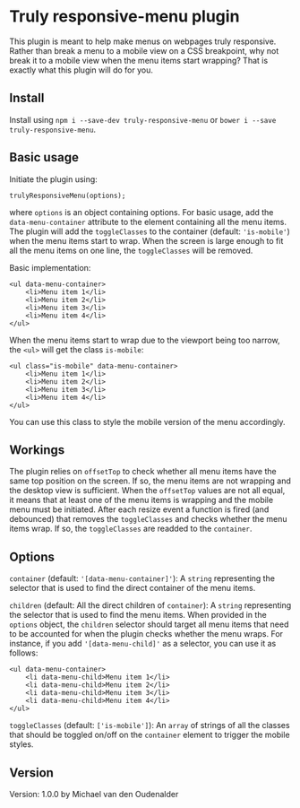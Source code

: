 # Truly responsive-menu plugin

This plugin is meant to help make menus on webpages truly responsive. Rather than break a menu to a mobile view on a CSS breakpoint, why not break it to a mobile view when the menu items start wrapping? That is exactly what this plugin will do for you.

## Install
Install using `npm i --save-dev truly-responsive-menu` or `bower i --save truly-responsive-menu`.

## Basic usage
Initiate the plugin using:

	trulyResponsiveMenu(options);

where `options` is an object containing options. For basic usage, add the `data-menu-container` attribute to the element containing all the menu items. The plugin will add the `toggleClasses` to the container (default: `'is-mobile'`) when the menu items start to wrap. When the screen is large enough to fit all the menu items on one line, the `toggleClasses` will be removed.

Basic implementation:

	<ul data-menu-container>
		<li>Menu item 1</li>
		<li>Menu item 2</li>
		<li>Menu item 3</li>
		<li>Menu item 4</li>
	</ul>

When the menu items start to wrap due to the viewport being too narrow, the `<ul>` will get the class `is-mobile`:

	<ul class="is-mobile" data-menu-container>
		<li>Menu item 1</li>
		<li>Menu item 2</li>
		<li>Menu item 3</li>
		<li>Menu item 4</li>
	</ul>

You can use this class to style the mobile version of the menu accordingly.

## Workings
The plugin relies on `offsetTop` to check whether all menu items have the same top position on the screen. If so, the menu items are not wrapping and the desktop view is sufficient. When the `offsetTop` values are not all equal, it means that at least one of the menu items is wrapping and the mobile menu must be initiated. After each resize event a function is fired (and debounced) that removes the `toggleClasses` and checks whether the menu items wrap. If so, the `toggleClasses` are readded to the `container`.

## Options
`container` (default: `'[data-menu-container]'`): A `string` representing the selector that is used to find the direct container of the menu items.

`children` (default: All the direct children of `container`): A `string` representing the selector that is used to find the menu items. When provided in the `options` object, the `children` selector should target all menu items that need to be accounted for when the plugin checks whether the menu wraps. For instance, if you add `'[data-menu-child]'` as a selector, you can use it as follows:

	<ul data-menu-container>
		<li data-menu-child>Menu item 1</li>
		<li data-menu-child>Menu item 2</li>
		<li data-menu-child>Menu item 3</li>
		<li data-menu-child>Menu item 4</li>
	</ul>

`toggleClasses` (default: `['is-mobile']`): An `array` of strings of all the classes that should be toggled on/off on the `container` element to trigger the mobile styles.

## Version
Version: 1.0.0 by Michael van den Oudenalder
